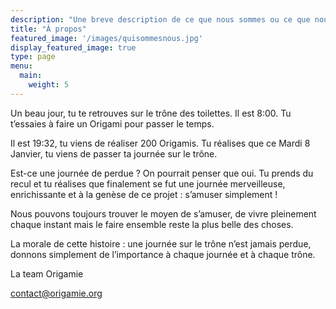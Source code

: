 ```yaml
---
description: "Une breve description de ce que nous sommes ou ce que nous pensons être ou peut etre de ce que nous ne sommes pas."
title: "À propos"
featured_image: '/images/quisommesnous.jpg'
display_featured_image: true
type: page
menu:
  main:
    weight: 5
---
```


Un beau jour, tu te retrouves sur le trône des toilettes. Il est 8:00. Tu t’essaies à faire un Origami pour passer le temps.

Il est 19:32, tu viens de réaliser 200 Origamis. Tu réalises que ce Mardi 8 Janvier, tu viens de passer ta journée sur le trône. 

Est-ce une journée de perdue ? On pourrait penser que oui. Tu prends du recul et tu réalises que finalement se fut une journée merveilleuse, enrichissante et à la genèse de ce projet : s’amuser simplement !

Nous pouvons toujours trouver le moyen de s’amuser, de vivre pleinement chaque instant mais le faire ensemble reste la plus belle des choses. 

La morale de cette histoire : une journée sur le trône n’est jamais perdue, donnons simplement de l’importance à chaque journée et à chaque trône. 


La team Origamie

contact@origamie.org